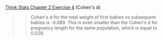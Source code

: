 [Think Stats Chapter 2 Exercise 4](http://greenteapress.com/thinkstats2/html/thinkstats2003.html#toc24) (Cohen's d)

>> Cohen's d for the total weight of first babies vs subsequent babies is -0.089. This is even smaller than the Cohen's d for pregnancy length for the same population, which is equal to 0.029.

